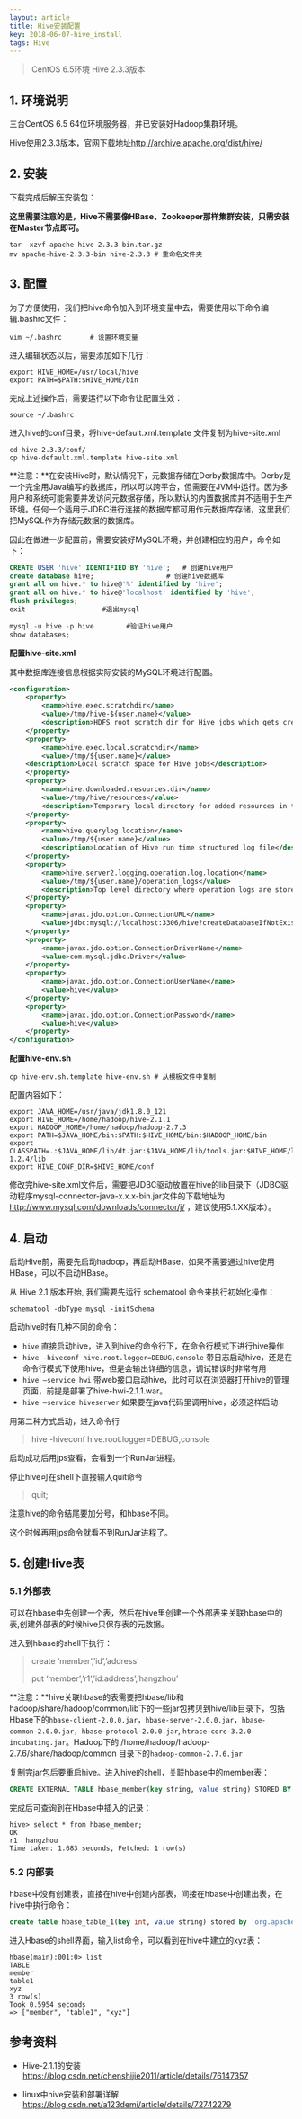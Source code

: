 ```yaml
---
layout: article
title: Hive安装配置
key: 2018-06-07-hive_install
tags: Hive
---
```


> CentOS 6.5环境 Hive 2.3.3版本

<!--more-->

## 1. 环境说明

三台CentOS 6.5 64位环境服务器，并已安装好Hadoop集群环境。

Hive使用2.3.3版本，官网下载地址<http://archive.apache.org/dist/hive/>

## 2. 安装

下载完成后解压安装包：

**这里需要注意的是，Hive不需要像HBase、Zookeeper那样集群安装，只需安装在Master节点即可。**

```shell
tar -xzvf apache-hive-2.3.3-bin.tar.gz
mv apache-hive-2.3.3-bin hive-2.3.3	# 重命名文件夹
```

## 3. 配置

为了方便使用，我们把hive命令加入到环境变量中去，需要使用以下命令编辑.bashrc文件：

```shell
vim ~/.bashrc       # 设置环境变量
```

进入编辑状态以后，需要添加如下几行：

```shell
export HIVE_HOME=/usr/local/hive
export PATH=$PATH:$HIVE_HOME/bin
```

完成上述操作后，需要运行以下命令让配置生效：

```shell
source ~/.bashrc
```

进入hive的conf目录，将hive-default.xml.template 文件复制为hive-site.xml

```shell
cd hive-2.3.3/conf/
cp hive-default.xml.template hive-site.xml
```

**注意：**在安装Hive时，默认情况下，元数据存储在Derby数据库中。Derby是一个完全用Java编写的数据库，所以可以跨平台，但需要在JVM中运行。因为多用户和系统可能需要并发访问元数据存储，所以默认的内置数据库并不适用于生产环境。任何一个适用于JDBC进行连接的数据库都可用作元数据库存储，这里我们把MySQL作为存储元数据的数据库。 

因此在做进一步配置前，需要安装好MySQL环境，并创建相应的用户，命令如下：

```sql
CREATE USER 'hive' IDENTIFIED BY 'hive';   # 创建hive用户
create database hive;                  # 创建hive数据库
grant all on hive.* to hive@'%' identified by 'hive';
grant all on hive.* to hive@'localhost' identified by 'hive'; 
flush privileges;
exit                   #退出mysql
    
mysql -u hive -p hive        #验证hive用户
show databases;    
```

**配置hive-site.xml**

其中数据库连接信息根据实际安装的MySQL环境进行配置。

```xml
<configuration>
    <property>
        <name>hive.exec.scratchdir</name>
        <value>/tmp/hive-${user.name}</value>
        <description>HDFS root scratch dir for Hive jobs which gets created with write all (733) permission. For each connecting user, an HDFS scratch dir: ${hive.exec.scratchdir}/&lt;username&gt; is created, with ${hive.scratch.dir.permission}.</description>
    </property>
    <property>
        <name>hive.exec.local.scratchdir</name>
        <value>/tmp/${user.name}</value>
    <description>Local scratch space for Hive jobs</description>
    </property>
    <property>
        <name>hive.downloaded.resources.dir</name>
        <value>/tmp/hive/resources</value>
        <description>Temporary local directory for added resources in the remote file system.</description>
    </property>
    <property>
        <name>hive.querylog.location</name>
        <value>/tmp/${user.name}</value>
        <description>Location of Hive run time structured log file</description>
    </property>
    <property>
        <name>hive.server2.logging.operation.log.location</name>
        <value>/tmp/${user.name}/operation_logs</value>
        <description>Top level directory where operation logs are stored if logging functionality is enabled</description>
    </property>
    <property>
        <name>javax.jdo.option.ConnectionURL</name>
        <value>jdbc:mysql://localhost:3306/hive?createDatabaseIfNotExist=true</value>
    </property>
    <property>
        <name>javax.jdo.option.ConnectionDriverName</name>
        <value>com.mysql.jdbc.Driver</value>
    </property>
    <property>
        <name>javax.jdo.option.ConnectionUserName</name>
        <value>hive</value>
    </property>
    <property>
        <name>javax.jdo.option.ConnectionPassword</name>
        <value>hive</value>
    </property>
</configuration>
```

**配置hive-env.sh**

```shell
cp hive-env.sh.template hive-env.sh	# 从模板文件中复制
```

配置内容如下：

```shell
export JAVA_HOME=/usr/java/jdk1.8.0_121
export HIVE_HOME=/home/hadoop/hive-2.1.1
export HADOOP_HOME=/home/hadoop/hadoop-2.7.3
export PATH=$JAVA_HOME/bin:$PATH:$HIVE_HOME/bin:$HADOOP_HOME/bin
export CLASSPATH=.:$JAVA_HOME/lib/dt.jar:$JAVA_HOME/lib/tools.jar:$HIVE_HOME/lib:/home/hadoop/hbase-1.2.4/lib
export HIVE_CONF_DIR=$HIVE_HOME/conf
```

修改完hive-site.xml文件后，需要把JDBC驱动放置在hive的lib目录下（JDBC驱动程序mysql-connector-java-x.x.x-bin.jar文件的下载地址为<http://www.mysql.com/downloads/connector/j/> ，建议使用5.1.XX版本）。

## 4. 启动

启动Hive前，需要先启动hadoop，再启动HBase，如果不需要通过hive使用HBase，可以不启动HBase。

从 Hive 2.1 版本开始, 我们需要先运行 schematool 命令来执行初始化操作：

```shell
schematool -dbType mysql -initSchema
```

启动hive时有几种不同的命令：

- `hive`  直接启动hive，进入到hive的命令行下，在命令行模式下进行hive操作
- `hive -hiveconf hive.root.logger=DEBUG,console`  带日志启动hive，还是在命令行模式下使用hive，但是会输出详细的信息，调试错误时非常有用
- `hive –service hwi`  带web接口启动hive，此时可以在浏览器打开hive的管理页面，前提是部署了hive-hwi-2.1.1.war。
- `hive –service hiveserver`  如果要在java代码里调用hive，必须这样启动

用第二种方式启动，进入命令行

> hive -hiveconf hive.root.logger=DEBUG,console

启动成功后用jps查看，会看到一个RunJar进程。

停止hive可在shell下直接输入quit命令

> quit;

注意hive的命令结尾要加分号，和hbase不同。

这个时候再用jps命令就看不到RunJar进程了。

## 5. 创建Hive表

### 5.1 外部表

可以在hbase中先创建一个表，然后在hive里创建一个外部表来关联hbase中的表,创建外部表的时候hive只保存表的元数据。

进入到hbase的shell下执行：

> create ‘member’,’id’,’address’
>
> put ‘member’,’r1’,’id:address’,’hangzhou’

**注意：**hive关联hbase的表需要把hbase/lib和hadoop/share/hadoop/common/lib下的一些jar包拷贝到hive/lib目录下，包括Hbase下的`hbase-client-2.0.0.jar`，`hbase-server-2.0.0.jar`，`hbase-common-2.0.0.jar`，`hbase-protocol-2.0.0.jar`, `htrace-core-3.2.0-incubating.jar`。Hadoop下的 /home/hadoop/hadoop-2.7.6/share/hadoop/common 目录下的`hadoop-common-2.7.6.jar`

复制完jar包后要重启hive。进入hive的shell，关联hbase中的member表：

```sql
CREATE EXTERNAL TABLE hbase_member(key string, value string) STORED BY 'org.apache.hadoop.hive.hbase.HBaseStorageHandler' WITH SERDEPROPERTIES("hbase.columns.mapping"="id:address") TBLPROPERTIES("hbase.table.name"="member");
```

完成后可查询到在Hbase中插入的记录：

```shell
hive> select * from hbase_member;
OK
r1	hangzhou
Time taken: 1.683 seconds, Fetched: 1 row(s)
```

### 5.2 内部表

hbase中没有创建表，直接在hive中创建内部表，间接在hbase中创建出表，在hive中执行命令：

```sql
create table hbase_table_1(key int, value string) stored by 'org.apache.hadoop.hive.hbase.HBaseStorageHandler' with serdeproperties("hbase.columns.mapping"=":key,cf1:val") tblproperties("hbase.table.name"="xyz");
```

进入Hbase的shell界面，输入list命令，可以看到在hive中建立的xyz表：

```shell
hbase(main):001:0> list
TABLE                                                                                                        
member                                                                                                    
table1                                                                                                        
xyz                                                                                                           
3 row(s)
Took 0.5954 seconds                                                                                      
=> ["member", "table1", "xyz"]
```

## 参考资料

- Hive-2.1.1的安装 <https://blog.csdn.net/chenshijie2011/article/details/76147357>

- linux中hive安装和部署详解 <https://blog.csdn.net/a123demi/article/details/72742279>

